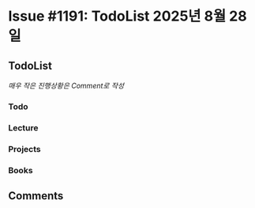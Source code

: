 # Issue #1191: TodoList 2025년 8월 28일

## TodoList

*매우 작은 진행상황은 Comment로 작성*

### Todo  

### Lecture

### Projects

### Books


## Comments

